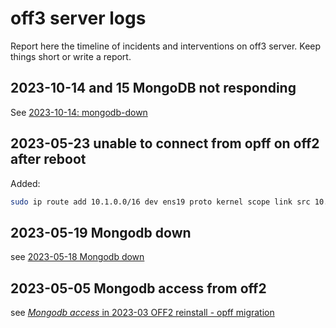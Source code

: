 # off3 server logs

Report here the timeline of incidents and interventions on off3 server.
Keep things short or write a report.

## 2023-10-14 and 15 MongoDB not responding

See [2023-10-14: mongodb-down](./reports/2023-10-14-mongodb-down.md)

## 2023-05-23 unable to connect from opff on off2 after reboot
Added:
```bash
sudo ip route add 10.1.0.0/16 dev ens19 proto kernel scope link src 10.0.0.3
```

## 2023-05-19 Mongodb down

see [2023-05-18 Mongodb down](reports/2023-05-19-overload-of-osm-machine.md)


## 2023-05-05 Mongodb access from off2

see [*Mongodb access* in 2023-03 OFF2 reinstall - opff migration](docs/reports/2023-03-14-off2-opff-reinstall.md#mongodb-access)
